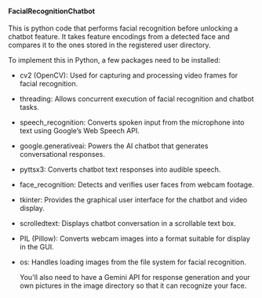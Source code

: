 #### FacialRecognitionChatbot
This is python code that performs facial recognition before unlocking a chatbot feature. It takes feature encodings from a detected face and compares it to the ones stored in the registered user directory.

To implement this in Python, a few packages need to be installed:

- cv2 (OpenCV): Used for capturing and processing video frames for facial recognition.
- threading: Allows concurrent execution of facial recognition and chatbot tasks.
- speech_recognition: Converts spoken input from the microphone into text using Google’s Web Speech API.
- google.generativeai: Powers the AI chatbot that generates conversational responses.
- pyttsx3: Converts chatbot text responses into audible speech.
- face_recognition: Detects and verifies user faces from webcam footage.
- tkinter: Provides the graphical user interface for the chatbot and video display.
- scrolledtext: Displays chatbot conversation in a scrollable text box.
- PIL (Pillow): Converts webcam images into a format suitable for display in the GUI.
- os: Handles loading images from the file system for facial recognition.

  You'll also need to have a Gemini API for response generation and your own pictures in the image directory so that it can recognize your face.
